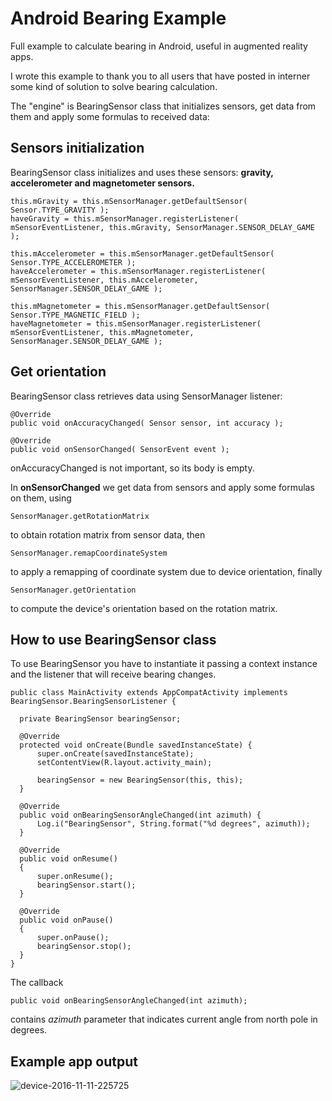 # Android Bearing Example
Full example to calculate bearing in Android, useful in augmented reality apps.

I wrote this example to thank you to all users that have posted in interner some kind of solution to solve bearing calculation.

The "engine" is BearingSensor class that initializes sensors, get data from them and apply some formulas to received data:

## Sensors initialization
BearingSensor class initializes and uses these sensors: **gravity, accelerometer and magnetometer sensors.**

    this.mGravity = this.mSensorManager.getDefaultSensor( Sensor.TYPE_GRAVITY );
    haveGravity = this.mSensorManager.registerListener( mSensorEventListener, this.mGravity, SensorManager.SENSOR_DELAY_GAME );
    
    this.mAccelerometer = this.mSensorManager.getDefaultSensor( Sensor.TYPE_ACCELEROMETER );
    haveAccelerometer = this.mSensorManager.registerListener( mSensorEventListener, this.mAccelerometer, SensorManager.SENSOR_DELAY_GAME );
    
    this.mMagnetometer = this.mSensorManager.getDefaultSensor( Sensor.TYPE_MAGNETIC_FIELD );
    haveMagnetometer = this.mSensorManager.registerListener( mSensorEventListener, this.mMagnetometer, SensorManager.SENSOR_DELAY_GAME );
    
## Get orientation
BearingSensor class retrieves data using SensorManager listener:

    @Override
    public void onAccuracyChanged( Sensor sensor, int accuracy );

    @Override
    public void onSensorChanged( SensorEvent event );

onAccuracyChanged is not important, so its body is empty.

In **onSensorChanged** we get data from sensors and apply some formulas on them, using 

    SensorManager.getRotationMatrix
    
to obtain rotation matrix from sensor data, then

    SensorManager.remapCoordinateSystem
    
to apply a remapping of coordinate system due to device orientation, finally

    SensorManager.getOrientation
    
to compute the device's orientation based on the rotation matrix. 

## How to use BearingSensor class

To use BearingSensor you have to instantiate it passing a context instance and the listener that will receive bearing changes.

    public class MainActivity extends AppCompatActivity implements BearingSensor.BearingSensorListener {

      private BearingSensor bearingSensor;

      @Override
      protected void onCreate(Bundle savedInstanceState) {
          super.onCreate(savedInstanceState);
          setContentView(R.layout.activity_main);

          bearingSensor = new BearingSensor(this, this);
      }

      @Override
      public void onBearingSensorAngleChanged(int azimuth) {
          Log.i("BearingSensor", String.format("%d degrees", azimuth));
      }

      @Override
      public void onResume()
      {
          super.onResume();
          bearingSensor.start();
      }

      @Override
      public void onPause()
      {
          super.onPause();
          bearingSensor.stop();
      }
    }

The callback

    public void onBearingSensorAngleChanged(int azimuth);
    
contains *azimuth* parameter that indicates current angle from north pole in degrees.

## Example app output
![device-2016-11-11-225725](https://cloud.githubusercontent.com/assets/4108673/20231462/6120e87a-a862-11e6-8648-3780db611f83.png)

